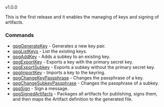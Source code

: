 v1.0.0

This is the first release and it enables the managing of keys and signing of artifacts.

### Commands

* [gpgGenerateKey](#generate-key) - Generates a new key pair.
* [gpgListKeys](#list-keys) - List the existing keys.
* [gpgAddKey](#add-key) - Adds a subkey to an existing key.
* [gpgExportKey](#export-key) - Exports a key with the primary secret key.
* [gpgExportSubkey](#export-subkey) - Exports a subkey without the primary secret key.
* [gpgImportKey](#import-key) - Imports a key to the keyring.
* [gpgChangeKeyPassphrase](#change-key-passphrase) - Changes the passphrase of a key.
* [gpgChangeSubkeyPassphrase](#change-subkey-passphrase) - Changes the passphrase of a subkey.
* [gpgSign](#sign-message) - Sign a message.
* [gpgSignedArtifacts](#signed-artifacts) - Packages all artifacts for publishing, signs them, and then maps the Artifact definition to the generated file.
